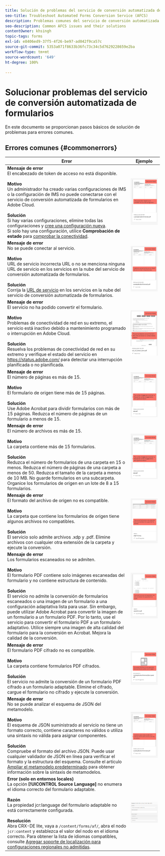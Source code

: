 ```yaml
---
title: Solución de problemas del servicio de conversión automatizada de formularios
seo-title: Troubleshoot Automated Forms Conversion Service (AFCS)
description: Problemas comunes del servicio de conversión automatizada de formularios y sus soluciones
seo-description: Common AFCS issues and their solutions
contentOwner: khsingh
topic-tags: forms
exl-id: e8406ed9-37f5-4f26-be97-ad042f9ca57c
source-git-commit: 5353a071f8633b36fc73c34c5d7629228659e2ba
workflow-type: tm+mt
source-wordcount: '649'
ht-degree: 100%

---
```


# Solucionar problemas del servicio de conversión automatizada de formularios

En este documento se proporcionan pasos básicos de solución de problemas para errores comunes.

<!--The article provides information on installation, configuration and administration issues that may arise in an Automated Forms Conversion Service production environment. -->

## Errores comunes {#commonerrors}

| Error | Ejemplo |
|--- |--- |
| **Mensaje de error** <br> El encabezado de token de acceso no está disponible. <br><br> **Motivo** <br> Un administrador ha creado varias configuraciones de IMS o la configuración de IMS no puede conectarse con el servicio de conversión automatizada de formularios en Adobe Cloud. <br><br>**Solución** <br> Si hay varias configuraciones, elimine todas las configuraciones y [cree una configuración nueva](configure-service.md#obtainpubliccertificates). <br> Si solo hay una configuración, utilice **Comprobación de estado** para [comprobar la conectividad](configure-service.md#createintegrationoption). | ![El encabezado de token de acceso no está disponible ](assets/invalid-ims-configurations.png) |
| **Mensaje de error** <br> No se puede conectar al servicio.  <br><br>**Motivo** <br> URL de servicio incorrecta URL o no se menciona ninguna URL de servicio en los servicios en la nube del servicio de conversión automatizada de formularios. <br><br>**Solución** <br> Corrija la [URL de servicio](configure-service.md#configure-the-cloud-service) en los servicios en la nube del servicio de conversión automatizada de formularios. | ![No se puede conectar al servicio.](assets/wrong-service-url-configured.png) |
| **Mensaje de error** <br> El servicio no ha podido convertir el formulario.  <br><br>**Motivo** <br> Problemas de conectividad de red en su extremo, el servicio está inactivo debido a mantenimiento programado o interrupción en Adobe Cloud. <br><br>**Solución** <br> Resuelva los problemas de conectividad de red en su extremo y verifique el estado del servicio en https://status.adobe.com/ para detectar una interrupción planificada o no planificada. | ![No se puede conectar al servicio.](assets/conversion-failure.png) |
| **Mensaje de error** <br> El número de páginas es más de 15.  <br><br>**Motivo** <br> El formulario de origen tiene más de 15 páginas.  <br><br>**Solución** <br> Use Adobe Acrobat para dividir formularios con más de 15 páginas. Reduzca el número de páginas de un formulario a menos de 15. | ![No se puede conectar al servicio.](assets/number-of-pages.png) |
| **Mensaje de error** <br> El número de archivos es más de 15.  <br><br>**Motivo** <br>  La carpeta contiene más de 15 formularios. <br><br>**Solución** <br> Reduzca el número de formularios de una carpeta en 15 o menos. Reduzca el número de páginas de una carpeta a menos de 50. Reduzca el tamaño de la carpeta a menos de 10 MB. No guarde formularios en una subcarpeta. Organice los formularios de origen en un lote de 8 a 15 formularios. | ![No se puede conectar al servicio.](assets/number-of-pages.png) |
| **Mensaje de error** <br> El formato del archivo de origen no es compatible.  <br><br>**Motivo** <br> La carpeta que contiene los formularios de origen tiene algunos archivos no compatibles. <br><br>**Solución** <br> El servicio solo admite archivos .xdp y .pdf. Elimine archivos con cualquier otra extensión de la carpeta y ejecute la conversión. | ![No se puede conectar al servicio.](assets/unsupported-file-formats.png) |
| **Mensaje de error** <br> Los formularios escaneados no se admiten.  <br><br>**Motivo** <br> El formulario PDF contiene solo imágenes escaneadas del formulario y no contiene estructura de contenido. <br><br>**Solución** <br> El servicio no admite la conversión de formularios escaneados o una imagen de un formulario a una configuración adaptativa lista para usar. Sin embargo, puede utilizar Adobe Acrobat para convertir la imagen de un formulario a un formulario PDF. Por lo tanto, use el servicio para convertir el formulario PDF a un formulario adaptativo. Utilice siempre una imagen de alta calidad del formulario para la conversión en Acrobat. Mejora la calidad de la conversión. | ![No se puede conectar al servicio.](assets/scanned-forms-error.png) |
| **Mensaje de error** <br> El formulario PDF cifrado no es compatible. <br><br>**Motivo** <br> La carpeta contiene formularios PDF cifrados. <br><br>**Solución** <br> El servicio no admite la conversión de un formulario PDF cifrado a un formulario adaptable. Elimine el cifrado, cargue el formulario no cifrado y ejecute la conversión. | ![No se puede conectar al servicio.](assets/secured-pdf-form.png) |
| **Mensaje de error** <br> No se puede analizar el esquema de JSON del metamodelo. <br><br>**Motivo** <br> El esquema de JSON suministrado al servicio no tiene un formato correcto, contiene caracteres no válidos o utiliza una sintaxis no válida para asignar componentes.  <br><br>**Solución** <br> Compruebe el formato del archivo JSON. Puede usar cualquier validador de JSON en línea para verificar el formato y la estructura del esquema. Consulte el artículo [Ampliar el metamodelo predeterminado](extending-the-default-meta-model.md) para obtener información sobre la sintaxis de metamodelos. | ![No se puede conectar al servicio.](assets/invalid-meta-model-schema.png) |
| **Error (solo en entornos locales)** <br> La opción **[!UICONTROL Source Language]** no enumera el idioma correcto del formulario adaptable. <br><br>**Razón** <br> La propiedad jcr:language del formulario adaptable no está correctamente configurada. <br><br>**Resolución** <br> Abra CRX-DE lite, vaya a `/content/forms/af/`, abra el nodo `jcr:content` y establezca el valor del nodo en el idioma correcto. Para obtener la lista de idiomas compatibles, consulte [Agregar soporte de localización para configuraciones regionales no admitidas](https://experienceleague.adobe.com/docs/experience-manager-65/forms/manage-administer-aem-forms/supporting-new-language-localization.html?lang=es#add-localization-support-for-non-supported-locales). | ![No se puede conectar al servicio.](assets/aem-forms-translation-project-language-unavailable.png) |

<!--

<table>
<thead>
<tr>
<th>Error</th>
<th>Example</th>
</tr>
</thead>
<tbody>
<tr>
<td><strong>Error Message</strong> <p> The access token header is not available. </p><br><strong>Reason</strong> <br> An administrator has created multiple IMS configurations or IMS configuration is not able to reach AFCS service on Adobe Cloud. <br><br><strong>Resolution</strong> <br> If there are multiple configurations, delete all the configurations and <a href="configure-service.md#obtainpubliccertificates">create a new configuration</a>. <br> If there is a single configuration, use <strong> Health Check </strong> to <a href="configure-service.md#createintegrationoption">check connectivity</a>.</td>
<td><img alt="The access token header is not available" src="assets/invalid-ims-configuration.png" /></td>
</tr>
<tr>
<td><strong>Error Message</strong> <br> Unable to connect to the service.  <br><br><strong>Reason</strong> <br> Incorrect service URL or no service URL is mentioned in Automated Forms Conversion Service cloud services. <br><br><strong>Resolution</strong> <br> Correct <a href="configure-service.md#configure-the-cloud-service">Service URL</a> in Automated Forms Conversion Service Cloud services.</td>
<td><img alt="Unable to connect to the service." src="assets/wrong-endpoint-configured.png" /></td>
</tr>
<tr>
<td><strong>Error Message</strong> <br> The service failed to convert the form.  <br><br><strong>Reason</strong> <br> Network connectivity issues at your end, the service is down due to scheduled maintenance, or outage on Adobe Cloud. <br><br><strong>Resolution</strong> <br> Resolve network connectivity issues at your end and check the status of the service on <a href="https://status.adobe.com/">https://status.adobe.com/</a> for a planned or unplanned outage.</td>
<td><img alt="The service failed to convert the form." src="assets/service-failure.png" /></td>
</tr>
<tr>
<td><strong>Error Message</strong> <br> The number of pages is more than 15.  <br><br><strong>Reason</strong> <br> The source form is more than 15 pages long.  <br><br><strong>Resolution</strong> <br> Use Adobe Acrobat to split forms with more than 15 pages. Bring the number of pages in a form to less than 15.</td>
<td><img alt="The number of pages is more than 15." src="assets/number-of-pages.png" /></td>
</tr>
<tr>
<td><strong>Error Message</strong> <br> The number of files is more than 15.  <br><br><strong>Reason</strong> <br>  The folder contains more than 15 forms. <br><br><strong>Resolution</strong> <br> Bring the number of forms in a folder to less than or equal to 15. Bring the total number of pages in a folder less than 50. Bring the size of the folder to less than 10 MB. Do not keep forms in a sub-folder. Organize source forms into a batch of 8-15 forms.</td>
<td><img alt="The number of files is more than 15." src="assets/number-of-pages.png" /></td>
</tr>
<tr>
<td><strong>Error Message</strong> <br> The source file format is not supported.  <br><br><strong>Reason</strong> <br> The folder containing source forms have some unsupported files. <br><br><strong>Resolution</strong> <br> The service supports only .xdp and .pdf files. Remove files with any other extension from the folder and run the conversion.</td>
<td><img alt="The source file format is not supported." src="assets/unsupported-file-formats.png" /></td>
</tr>
<tr>
<td><strong>Error Message</strong> <br> Scanned forms are not supported.  <br><br><strong>Reason</strong> <br> The PDF form contains only scanned images of the form and contains no content structure. <br><br><strong>Resolution</strong> <br> The service does not support converting scanned forms or an image of a form to an adaptive out-of-the-box. However, you use Adobe Acrobat to convert the image of a form to a PDF Form. Then, use the service to convert the PDF Form to an adaptive form. Always use a high-quality image of the form for conversion in Acrobat. It improves the quality of the conversion.</td>
<td><img alt="Scanned forms are not supported." src="assets/scanned-forms-error.png" /></td>
</tr>
<tr>
<td><strong>Error Message</strong> <br> Encrypted PDF form is not supported.  <br><br><strong>Reason</strong> <br> The folder contains encrypted PDF forms. <br><br><strong>Resolution</strong> <br> The service does not support converting an encrypted PDF form to an adaptive form. Remove the encryption, upload the non-encrypted form, and run the conversion.</td>
<td><img alt="Encrypted PDF form is not supported." src="assets/secured-pdf-form.png" /></td>
</tr>
<tr>
<td><strong>Error Message</strong> <br> Unable to parse meta-model JSON schema.  <br><br><strong>Reason</strong> <br> The JSON schema supplied to the service is not properly formatted, contains invalid characters, or uses invalid syntax to map components.  <br><br><strong>Resolution</strong> <br> Check the formatting of the JSON file. You can use any online JSON validator to check the formatting and structure of the schema. See, <a href="extending-the-default-meta-model.md">Extend the default meta-model</a> article for information on meta-model syntax.</td>
<td><img alt="Unable to parse meta-model JSON schema" src="assets/invalid-meta-model-schema.png" /></td>
</tr>
</tbody>
</table>
-->
